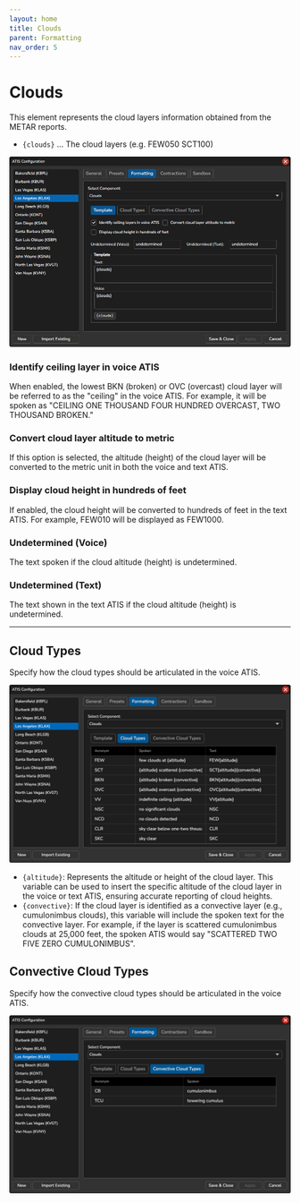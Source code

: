 ```yaml
---
layout: home
title: Clouds
parent: Formatting
nav_order: 5
---
```


# Clouds

This element represents the cloud layers information obtained from the METAR reports.

* `{clouds}` ... The cloud layers (e.g. FEW050 SCT100)

![Clouds](/assets/images/Formatting_Clouds.png)

### Identify ceiling layer in voice ATIS
When enabled, the lowest BKN (broken) or OVC (overcast) cloud layer will be referred to as the "ceiling" in the voice ATIS. For example, it will be spoken as "CEILING ONE THOUSAND FOUR HUNDRED OVERCAST, TWO THOUSAND BROKEN."

### Convert cloud layer altitude to metric
If this option is selected, the altitude (height) of the cloud layer will be converted to the metric unit in both the voice and text ATIS.

### Display cloud height in hundreds of feet
If enabled, the cloud height will be converted to hundreds of feet in the text ATIS. For example, FEW010 will be displayed as FEW1000.

### Undetermined (Voice)
The text spoken if the cloud altitude (height) is undetermined.

### Undetermined (Text)
The text shown in the text ATIS if the cloud altitude (height) is undetermined.

<hr/>

## Cloud Types
Specify how the cloud types should be articulated in the voice ATIS.

![Clouds](/assets/images/Formatting_Clouds_Types.png)

* `{altitude}`: Represents the altitude or height of the cloud layer. This variable can be used to insert the specific altitude of the cloud layer in the voice or text ATIS, ensuring accurate reporting of cloud heights.
* `{convective}`: If the cloud layer is identified as a convective layer (e.g., cumulonimbus clouds), this variable will include the spoken text for the convective layer. For example, if the layer is scattered cumulonimbus clouds at 25,000 feet, the spoken ATIS would say "SCATTERED TWO FIVE ZERO CUMULONIMBUS".

## Convective Cloud Types
Specify how the convective cloud types should be articulated in the voice ATIS.

![Clouds](/assets/images/Formatting_Clouds_ConvectiveTypes.png)